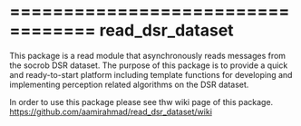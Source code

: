 ==================================
read_dsr_dataset
==================================
This package is a read module that asynchronously reads messages from the socrob DSR dataset. The purpose of this package is to provide a quick and ready-to-start platform including template functions for developing and implementing perception related algorithms on the DSR dataset.

In order to use this package please see thw wiki page of this package.
https://github.com/aamirahmad/read_dsr_dataset/wiki

